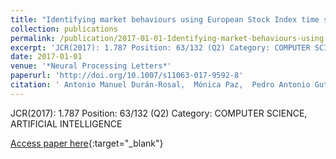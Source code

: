 ```yaml
---
title: "Identifying market behaviours using European Stock Index time series by a hybrid segmentation algorithm"
collection: publications
permalink: /publication/2017-01-01-Identifying-market-behaviours-using-European-Stock-Index-time-series-by-a-hybrid-segmentation-algorithm
excerpt: 'JCR(2017): 1.787 Position: 63/132 (Q2) Category: COMPUTER SCIENCE, ARTIFICIAL INTELLIGENCE'
date: 2017-01-01
venue: '*Neural Processing Letters*'
paperurl: 'http://doi.org/10.1007/s11063-017-9592-8'
citation: ' Antonio Manuel Durán-Rosal,  Mónica Paz,  Pedro Antonio Gutiérrez,  César Hervás-Martínez, &quot;Identifying market behaviours using European Stock Index time series by a hybrid segmentation algorithm.&quot; *Neural Processing Letters*, Vol.46(3), 2017, pp.767–790.'
---
```

JCR(2017): 1.787 Position: 63/132 (Q2) Category: COMPUTER SCIENCE, ARTIFICIAL INTELLIGENCE

[Access paper here](http://doi.org/10.1007/s11063-017-9592-8){:target="_blank"}
